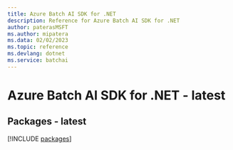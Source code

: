 ```yaml
---
title: Azure Batch AI SDK for .NET
description: Reference for Azure Batch AI SDK for .NET
author: paterasMSFT
ms.author: mipatera
ms.data: 02/02/2023
ms.topic: reference
ms.devlang: dotnet
ms.service: batchai
---
```

# Azure Batch AI SDK for .NET - latest
## Packages - latest
[!INCLUDE [packages](batch-ai-index.md)]